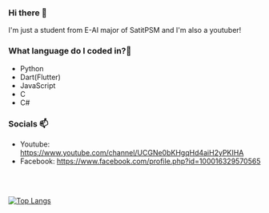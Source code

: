 ### Hi there 👋

<!--
**StrixzIV/StrixzIV** is a ✨ _special_ ✨ repository because its `README.md` (this file) appears on your GitHub profile.

Here are some ideas to get you started:

- 🔭 I’m currently working on ...
- 🌱 I’m currently learning ...
- 👯 I’m looking to collaborate on ...
- 🤔 I’m looking for help with ...
- 💬 Ask me about ...
- 📫 How to reach me: ...
- 😄 Pronouns: ...
- ⚡ Fun fact: ...
-->

I'm just a student from E-AI major of SatitPSM and I'm also a youtuber!

### What language do I coded in?🤔

- Python
- Dart(Flutter)
- JavaScript
- C
- C#

### Socials 📫

- Youtube: https://www.youtube.com/channel/UCGNe0bKHgqHd4aiH2yPKIHA
- Facebook: https://www.facebook.com/profile.php?id=100016329570565

<br />
<br />

[![Top Langs](https://github-readme-stats.vercel.app/api/top-langs/?username=StrixzIV&layout=compact&theme=dark)](https://github.com/anuraghazra/github-readme-stats)
